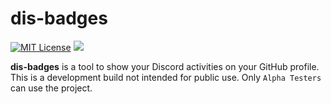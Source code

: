 # dis-badges

[![MIT License](https://img.shields.io/badge/license-MIT-green.svg)](https://choosealicense.com/licenses/mit/)
[![](https://disbadges.londra.gq/badge/status/1053616520040816661)](https://github.com/londrae/dis-badges/)

**dis-badges** is a tool to show your Discord activities on your GitHub profile.<br>
This is a development build not intended for public use. Only `Alpha Testers` can use the project.
